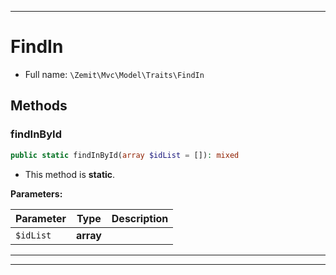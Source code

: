 ***

# FindIn





* Full name: `\Zemit\Mvc\Model\Traits\FindIn`




## Methods


### findInById



```php
public static findInById(array $idList = []): mixed
```



* This method is **static**.




**Parameters:**

| Parameter | Type | Description |
|-----------|------|-------------|
| `$idList` | **array** |  |





***

***

